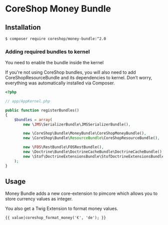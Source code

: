 # CoreShop Money Bundle

## Installation
```bash
$ composer require coreshop/money-bundle:^2.0
```

### Adding required bundles to kernel
You need to enable the bundle inside the kernel

If you're not using CoreShop bundles, you will also need to add CoreShopResourceBundle and its dependencies
to kernel. Don’t worry, everything was automatically installed via Composer.

```php
<?php

// app/AppKernel.php

public function registerBundles()
{
    $bundles = array(
        new \JMS\SerializerBundle\JMSSerializerBundle(),

        new \CoreShop\Bundle\MoneyBundle\CoreShopMoneyBundle(),
        new \CoreShop\Bundle\ResourceBundle\CoreShopResourceBundle(),

        new \FOS\RestBundle\FOSRestBundle(),
        new \Doctrine\Bundle\DoctrineCacheBundle\DoctrineCacheBundle(),
        new \Stof\DoctrineExtensionsBundle\StofDoctrineExtensionsBundle(),
    );
}
```

## Usage

Money Bundle adds a new core-extension to pimcore which allows you to store currency values as integer.

You also get a Twig Extension to format money values.

```twig
{{ value|coreshop_format_money('€', 'de'); }}
```

